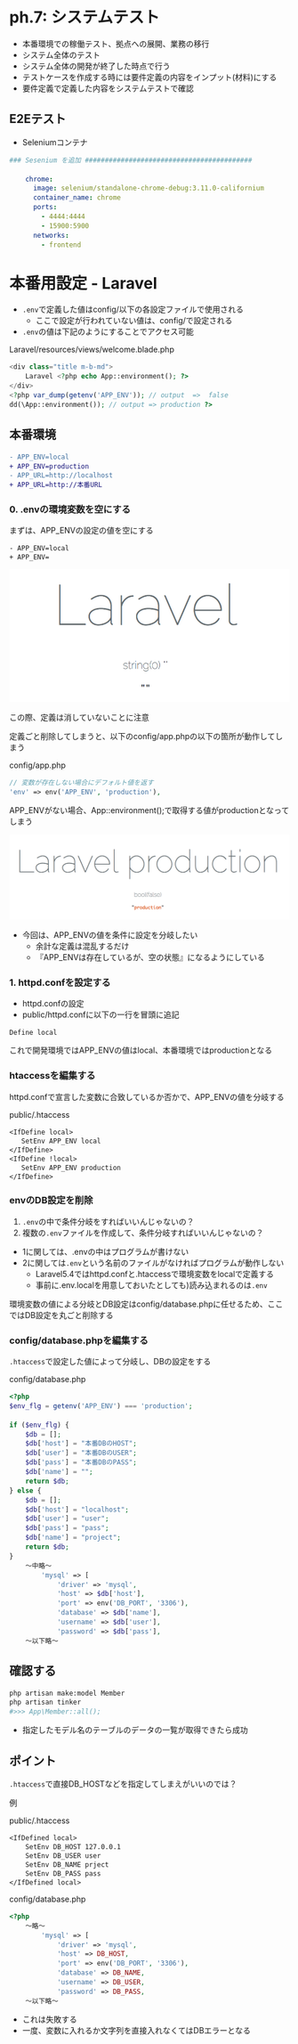 # ph.7: システムテスト

* 本番環境での稼働テスト、拠点への展開、業務の移行
* システム全体のテスト
* システム全体の開発が終了した時点で行う
* テストケースを作成する時には要件定義の内容をインプット(材料)にする
* 要件定義で定義した内容をシステムテストで確認

## E2Eテスト

* Seleniumコンテナ

```yaml
### Sesenium を追加 ##########################################

    chrome:
      image: selenium/standalone-chrome-debug:3.11.0-californium
      container_name: chrome
      ports:
        - 4444:4444
        - 15900:5900
      networks:
        - frontend
```

# 本番用設定 - Laravel

* `.env`で定義した値はconfig/以下の各設定ファイルで使用される
    * ここで設定が行われていない値は、config/で設定される
* `.env`の値は下記のようにすることでアクセス可能

Laravel/resources/views/welcome.blade.php

```php
<div class="title m-b-md">
    Laravel <?php echo App::environment(); ?>
</div>
<?php var_dump(getenv('APP_ENV')); // output  =>  false
dd(\App::environment()); // output => production ?>
```

## 本番環境

```diff
- APP_ENV=local
+ APP_ENV=production
- APP_URL=http://localhost
+ APP_URL=http://本番URL
```

### 0. .envの環境変数を空にする

まずは、APP_ENVの設定の値を空にする

```text
- APP_ENV=local
+ APP_ENV=
```

![env04](image/env04.png)

この際、定義は消していないことに注意

定義ごと削除してしまうと、以下のconfig/app.phpの以下の箇所が動作してしまう

config/app.php

```php
// 変数が存在しない場合にデフォルト値を返す
'env' => env('APP_ENV', 'production'),
```

APP_ENVがない場合、App::environment();で取得する値がproductionとなってしまう

![env05](image/env05.png)

* 今回は、APP_ENVの値を条件に設定を分岐したい
    * 余計な定義は混乱するだけ
    * 『APP_ENVは存在しているが、空の状態』になるようにしている

### 1. httpd.confを設定する

* httpd.confの設定
* public/httpd.confに以下の一行を冒頭に追記

```text
Define local
```

これで開発環境ではAPP_ENVの値はlocal、本番環境ではproductionとなる

### htaccessを編集する

httpd.confで宣言した変数に合致しているか否かで、APP_ENVの値を分岐する

public/.htaccess

```text
<IfDefine local>
   SetEnv APP_ENV local
</IfDefine>
<IfDefine !local>
   SetEnv APP_ENV production
</IfDefine>
```

### envのDB設定を削除

1. `.env`の中で条件分岐をすればいいんじゃないの？
2. 複数の`.env`ファイルを作成して、条件分岐すればいいんじゃないの？

* 1に関しては、.envの中はプログラムが書けない
* 2に関しては`.env`という名前のファイルがなければプログラムが動作しない
    * Laravel5.4ではhttpd.confと.htaccessで環境変数をlocalで定義する
    * 事前に.env.localを用意しておいたとしても)読み込まれるのは`.env`

環境変数の値による分岐とDB設定はconfig/database.phpに任せるため、ここではDB設定を丸ごと削除する

### config/database.phpを編集する

`.htaccess`で設定した値によって分岐し、DBの設定をする

config/database.php

```php
<?php
$env_flg = getenv('APP_ENV') === 'production';

if ($env_flg) {
    $db = [];
    $db['host'] = "本番DBのHOST";
    $db['user'] = "本番DBのUSER";
    $db['pass'] = "本番DBのPASS";
    $db['name'] = "";
    return $db;
} else {
    $db = [];
    $db['host'] = "localhost";
    $db['user'] = "user";
    $db['pass'] = "pass";
    $db['name'] = "project";
    return $db;
}
    〜中略〜
        'mysql' => [
            'driver' => 'mysql',
            'host' => $db['host'],
            'port' => env('DB_PORT', '3306'),
            'database' => $db['name'],
            'username' => $db['user'],
            'password' => $db['pass'],
    〜以下略〜
```

## 確認する

```bash
php artisan make:model Member
php artisan tinker
#>>> App\Member::all(); 
```

* 指定したモデル名のテーブルのデータの一覧が取得できたら成功

## ポイント

`.htaccess`で直接DB_HOSTなどを指定してしまえがいいのでは？

例

public/.htaccess

```text
<IfDefined local>
    SetEnv DB_HOST 127.0.0.1
    SetEnv DB_USER user
    SetEnv DB_NAME prject
    SetEnv DB_PASS pass
</IfDefined local>
```

config/database.php

```php
<?php
    〜略〜
        'mysql' => [
            'driver' => 'mysql',
            'host' => DB_HOST,
            'port' => env('DB_PORT', '3306'),
            'database' => DB_NAME,
            'username' => DB_USER,
            'password' => DB_PASS,
    〜以下略〜
```

* これは失敗する
* 一度、変数に入れるか文字列を直接入れなくてはDBエラーとなる